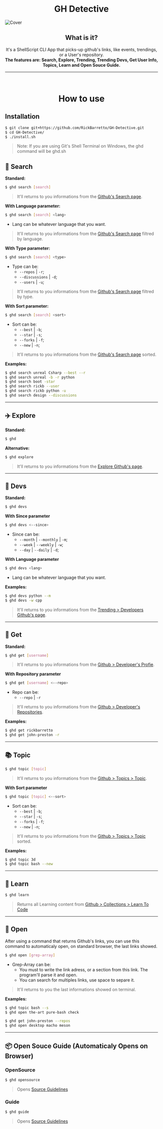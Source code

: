 <h1 align="center">GH Detective</h1>

<img alt="Cover" src="./ghd//Help/Assets/Cover/MD.png">

<h2 align="center">What is it?</h2>
<p align="center">
It's a ShellScript CLI App that picks-up github's links, like events, trendings, or a User's repository.
<br>
<b>The features are: Search, Explore, Trending, Trending Devs, Get User Info, Topics, Learn and Open Souce Guide.</b>
</p>

---

<br>
<h1 align="center">How to use</h1>

## Installation
```bash
$ git clone git+https://github.com/RickBarretto/GH-Detective.git
$ cd GH-Detective/
$ ./install.sh
```

> Note: If you are using Git's Shell Terminal on Windows, the ghd command will be ghd.sh

## 🔎 Search
**Standard:**
```bash
$ ghd search [search]
```
> It'll returns to you informations from the [Github's Search page](https://github.com/search?).

**With Language parameter:**
```bash
$ ghd search [search] <lang>
```
+ Lang can be whatever language that you want.
> It'll returns to you informations from the [Github's Search page](https://github.com/search?) filtred by language.

**With Type parameter:**
```bash
$ ghd search [search] <type>
```
+ Type can be:
  + `--repos` | `-r`;
  + `--discussions` | `-d`;
  + `--users` | `-u`;
> It'll returns to you informations from the [Github's Search page](https://github.com/search?) filtred by type.
> 
**With Sort parameter:**
```bash
$ ghd search [search] <sort>
```
+ Sort can be:
  + `--best` | `-b`;
  + `--star` | `-s`;
  + `--forks` | `-f`;
  + `--new` | `-n`;
> It'll returns to you informations from the [Github's Search page](https://github.com/search?) sorted.

**Examples:**
```bash
$ ghd search unreal Csharp --best --r
$ ghd search unreal -b -r python
$ ghd search boot -star
$ ghd search rickb --user
$ ghd search rickb python -u 
$ ghd search design --discussions
```

---

## ✈️ Explore
**Standard:**
```bash
$ ghd
```
**Alternative:**
```bash
$ ghd explore
```
> It'll returns to you informations from the [Explore Github's page](https://github.com/explore).

---

## 👋 Devs
**Standard:**
```bash
$ ghd devs
```
**With Since parameter**
```bash
$ ghd devs <--since>
```
+ Since can be:
    + `--month` | `--monthly` | `-m`;
    + `--week` | `--weekly` | `-w`;
    + `--day` | `--daily` | `-d`;

**With Language parameter**
```bash
$ ghd devs <lang>
```
+ Lang can be whatever language that you want.

**Examples:**
```bash
$ ghd devs python --m
$ ghd devs -w cpp
```
> It'll returns to you informations from the [Trending > Developers Github's page](https://github.com/trending/developers).

---

## 🙌 Get
**Standard:**
```bash
$ ghd get [username]
```
> It'll returns to you informations from the [Github > Developer's Profie](https://github.com/RickBarretto).

**With Repository parameter**
```bash
$ ghd get [username] <--repo>
```
+ Repo can be:
  + `--repo` | `-r`
> It'll returns to you informations from the [Github > Developer's Repositories](https://github.com/RickBarretto?tab=repositories).

**Examples:**
```bash
$ ghd get rickbarretto
$ ghd get john-preston -r
```

---

## 📚 Topic
```bash
$ ghd topic [topic]
```
> It'll returns to you informations from the [Github > Topics > Topic](https://github.com/topics).

**With Sort parameter**
```bash
$ ghd topic [topic] <--sort>
```
+ Sort can be:
  + `--best` | `-b`;
  + `--star` | `-s`;
  + `--forks` | `-f`;
  + `--new` | `-n`;
> It'll returns to you informations from the [Github > Topics > Topic](https://github.com/topics) sorted.

**Examples:**
```bash
$ ghd topic 3d
$ ghd topic bash --new
```

---

## 🏫 Learn
```bash
$ ghd learn
```
> Returns all Learning content from [Github > Collections > Learn To Code](https://github.com/collections/learn-to-code)
---

## 📂 Open

After using a command that returns Github's links, you can use this command to automaticaly open, on standard browser, the last links showed.

```bash
$ ghd open [grep-array]
```
+ Grep-Array can be:
  + You must to write the link adress, or a section from this link. The program'll parse it and open.
  + You can search for multiples links, use space to separe it.
> It'll returns to you the last informations showed on terminal.

**Examples:**
```bash
$ ghd topic bash --s
$ ghd open the-art pure-bash check

$ ghd get john-preston --repos
$ ghd open desktop macho meson
```

---

## 📦 Open Souce Guide (Automaticaly Opens on Browser)

### OpenSource
```bash
$ ghd opensource
```
> Opens [Source Guidelines](https://opensource.guide/)

### Guide
```bash
$ ghd guide
```
> Opens [Source Guidelines](https://opensource.guide/)